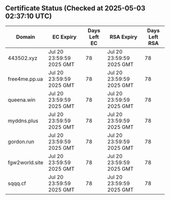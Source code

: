 ## Certificate Status (Checked at 2025-05-03 02:37:10 UTC)
| Domain | EC Expiry | Days Left EC | RSA Expiry | Days Left RSA |
|--------|-----------|-------------|------------|--------------|
| 443502.xyz | Jul 20 23:59:59 2025 GMT | 78 | Jul 20 23:59:59 2025 GMT | 78 |
| free4me.pp.ua | Jul 20 23:59:59 2025 GMT | 78 | Jul 20 23:59:59 2025 GMT | 78 |
| queena.win | Jul 20 23:59:59 2025 GMT | 78 | Jul 20 23:59:59 2025 GMT | 78 |
| myddns.plus | Jul 20 23:59:59 2025 GMT | 78 | Jul 20 23:59:59 2025 GMT | 78 |
| gordon.run | Jul 20 23:59:59 2025 GMT | 78 | Jul 20 23:59:59 2025 GMT | 78 |
| fgw2world.site | Jul 20 23:59:59 2025 GMT | 78 | Jul 20 23:59:59 2025 GMT | 78 |
| sqqq.cf | Jul 20 23:59:59 2025 GMT | 78 | Jul 20 23:59:59 2025 GMT | 78 |
